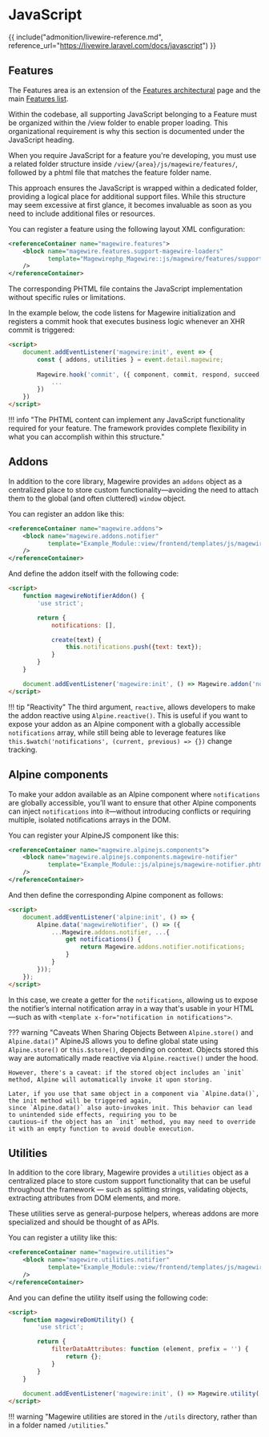 # JavaScript

{{ include("admonition/livewire-reference.md", reference_url="https://livewire.laravel.com/docs/javascript") }}

## Features

The Features area is an extension of the [Features architectural](../architecture/features.md) page and the main [Features list](../../features/alpine.md).

Within the codebase, all supporting JavaScript belonging to a Feature must be organized within the /view folder to enable proper loading.
This organizational requirement is why this section is documented under the JavaScript heading.

When you require JavaScript for a feature you're developing, you must use a related folder structure inside
`/view/{area}/js/magewire/features/`, followed by a phtml file that matches the feature folder name.

This approach ensures the JavaScript is wrapped within a dedicated folder, providing a logical place for additional support files.
While this structure may seem excessive at first glance, it becomes invaluable as soon as you need to include additional files or resources.

You can register a feature using the following layout XML configuration:

```xml title="view/{area}/layout/default.xml"
<referenceContainer name="magewire.features">
    <block name="magewire.features.support-magewire-loaders"
           template="Magewirephp_Magewire::js/magewire/features/support-magewire-loaders/support-magewire-loaders.phtml"
    />
</referenceContainer>
```

The corresponding PHTML file contains the JavaScript implementation without specific rules or limitations.

In the example below, the code listens for Magewire initialization and registers a commit hook that executes
business logic whenever an XHR commit is triggered:

```html
<script>
    document.addEventListener('magewire:init', event => {
        const { addons, utilities } = event.detail.magewire;
        
        Magewire.hook('commit', ({ component, commit, respond, succeed, fail }) => {
            ...
        })
    })
</script>
```

!!! info "The PHTML content can implement any JavaScript functionality required for your feature. The framework provides complete flexibility in what you can accomplish within this structure."

## Addons

In addition to the core library, Magewire provides an `addons` object as a centralized place to store custom
functionality—avoiding the need to attach them to the global (and often cluttered) `window` object.

You can register an addon like this:

```xml title="view/{area}/layout/default.xml"
<referenceContainer name="magewire.addons">
    <block name="magewire.addons.notifier"
           template="Example_Module::view/frontend/templates/js/magewire/addons/notifier.phtml"
    />
</referenceContainer>
```

And define the addon itself with the following code:

```html
<script>
    function magewireNotifierAddon() {
        'use strict';

        return {
            notifications: [],

            create(text) {
                this.notifications.push({text: text});
            }
        }
    }

    document.addEventListener('magewire:init', () => Magewire.addon('notifier', magewireNotifierAddon, true), { once: true });
</script>
```

!!! tip "Reactivity"
    The third argument, `reactive`, allows developers to make the addon reactive using `Alpine.reactive()`.
    This is useful if you want to expose your addon as an Alpine component with a globally accessible `notifications` array,
    while still being able to leverage features like `this.$watch('notifications', (current, previous) => {})` change tracking.

## Alpine components

To make your addon available as an Alpine component where `notifications` are globally accessible, you’ll want to ensure
that other Alpine components can inject `notifications` into it—without introducing conflicts or requiring multiple,
isolated notifications arrays in the DOM.

You can register your AlpineJS component like this:

```xml title="view/frontend/layout/default.xml"
<referenceContainer name="magewire.alpinejs.components">
    <block name="magewire.alpinejs.components.magewire-notifier"
           template="Example_Module::js/alpinejs/magewire-notifier.phtml"
    />
</referenceContainer>
```

And then define the corresponding Alpine component as follows:

```html
<script>
    document.addEventListener('alpine:init', () => {
        Alpine.data('magewireNotifier', () => ({
            ...Magewire.addons.notifier, ...{
                get notifications() {
                    return Magewire.addons.notifier.notifications;
                }
            }
        }));
    });
</script>
```

In this case, we create a getter for the `notifications`, allowing us to expose the notifier’s internal notification array
in a way that's usable in your HTML—such as with `<template x-for="notification in notifications">`.

??? warning "Caveats When Sharing Objects Between `Alpine.store()` and `Alpine.data()`"
    AlpineJS allows you to define global state using `Alpine.store()` or `this.$store()`, depending on context.
    Objects stored this way are automatically made reactive via `Alpine.reactive()` under the hood.

    However, there's a caveat: if the stored object includes an `init` method, Alpine will automatically invoke it upon storing.
    
    Later, if you use that same object in a component via `Alpine.data()`, the init method will be triggered again,
    since `Alpine.data()` also auto-invokes init. This behavior can lead to unintended side effects, requiring you to be
    cautious—if the object has an `init` method, you may need to override it with an empty function to avoid double execution.


## Utilities

In addition to the core library, Magewire provides a `utilities` object as a centralized place to store custom support
functionality that can be useful throughout the framework — such as splitting strings, validating objects,
extracting attributes from DOM elements, and more.

These utilities serve as general-purpose helpers, whereas addons are more specialized and should be thought of as APIs.

You can register a utility like this:

```xml title="view/frontend/layout/default.xml"
<referenceContainer name="magewire.utilities">
    <block name="magewire.utilities.notifier"
           template="Example_Module::view/frontend/templates/js/magewire/utils/dom.phtml"
    />
</referenceContainer>
```

And you can define the utility itself using the following code:

```html
<script>
    function magewireDomUtility() {
        'use strict';

        return {
            filterDataAttributes: function (element, prefix = '') {
                return {};
            }
        }
    }
    
    document.addEventListener('magewire:init', () => Magewire.utility('dom', magewireDomUtility));
</script>
```

!!! warning "Magewire utilities are stored in the `/utils` directory, rather than in a folder named `/utilities`."
